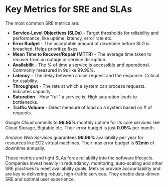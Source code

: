 # Key Metrics for SRE and SLAs

The most common SRE metrics are:

-   **Service-Level Objectives (SLOs)** - Target thresholds for reliability and performance, like uptime, latency, error rate etc.
-   **Error Budget** - The acceptable amount of downtime before SLO is breached. Helps prioritize fixes.
-   **Mean Time to Recover/Repair (MTTR)** - The average time taken to recover from an outage or service disruption.
-   **Availabilit** - The % of time a service is accessible and operational. Commonly measured in 9s like 99.99%.
-   **Latency** - The delay between a user request and the response. Critical for usability.
-   **Throughput** - The rate at which a system can process requests. Indicates capacity.
-   **Saturation** - How "full" a service is. High saturation leads to bottlenecks.
-   **Traffic Volume** - Direct measure of load on a system based on # of requests.

_Google Cloud_ commits to **99.95%** monthly uptime for its core services like Cloud Storage, Bigtable etc. Their error budget is just **0.05%** per month.

_Amazon Web Services_ guarantees **99.99%** availability per year for resources like EC2 virtual machines. Their max error budget is **52min** of downtime annually.

These metrics and tight SLAs force reliability into the software lifecycle. Companies invest heavily in redundancy, monitoring, auto-scaling and other SRE practices to meet availability goals. Metrics provide accountability and are key to delivering robust, high-traffic services. They enable data-driven SRE and optimal user experience.
